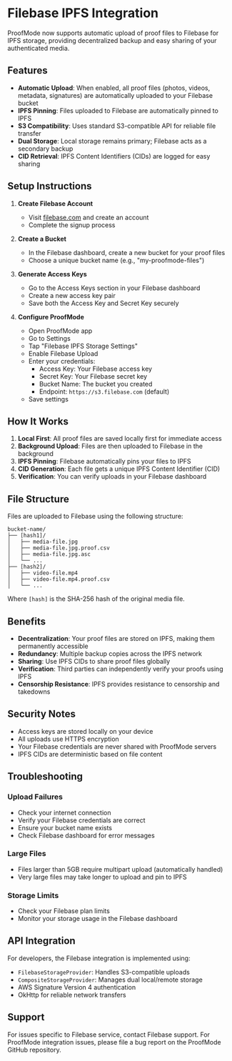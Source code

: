 # Filebase IPFS Integration

ProofMode now supports automatic upload of proof files to Filebase for IPFS storage, providing decentralized backup and easy sharing of your authenticated media.

## Features

- **Automatic Upload**: When enabled, all proof files (photos, videos, metadata, signatures) are automatically uploaded to your Filebase bucket
- **IPFS Pinning**: Files uploaded to Filebase are automatically pinned to IPFS
- **S3 Compatibility**: Uses standard S3-compatible API for reliable file transfer
- **Dual Storage**: Local storage remains primary; Filebase acts as a secondary backup
- **CID Retrieval**: IPFS Content Identifiers (CIDs) are logged for easy sharing

## Setup Instructions

1. **Create Filebase Account**
   - Visit [filebase.com](https://filebase.com) and create an account
   - Complete the signup process

2. **Create a Bucket**
   - In the Filebase dashboard, create a new bucket for your proof files
   - Choose a unique bucket name (e.g., "my-proofmode-files")

3. **Generate Access Keys**
   - Go to the Access Keys section in your Filebase dashboard
   - Create a new access key pair
   - Save both the Access Key and Secret Key securely

4. **Configure ProofMode**
   - Open ProofMode app
   - Go to Settings
   - Tap "Filebase IPFS Storage Settings"
   - Enable Filebase Upload
   - Enter your credentials:
     - Access Key: Your Filebase access key
     - Secret Key: Your Filebase secret key
     - Bucket Name: The bucket you created
     - Endpoint: `https://s3.filebase.com` (default)
   - Save settings

## How It Works

1. **Local First**: All proof files are saved locally first for immediate access
2. **Background Upload**: Files are then uploaded to Filebase in the background
3. **IPFS Pinning**: Filebase automatically pins your files to IPFS
4. **CID Generation**: Each file gets a unique IPFS Content Identifier (CID)
5. **Verification**: You can verify uploads in your Filebase dashboard

## File Structure

Files are uploaded to Filebase using the following structure:
```
bucket-name/
├── [hash1]/
│   ├── media-file.jpg
│   ├── media-file.jpg.proof.csv
│   ├── media-file.jpg.asc
│   └── ...
├── [hash2]/
│   ├── video-file.mp4
│   ├── video-file.mp4.proof.csv
│   └── ...
```

Where `[hash]` is the SHA-256 hash of the original media file.

## Benefits

- **Decentralization**: Your proof files are stored on IPFS, making them permanently accessible
- **Redundancy**: Multiple backup copies across the IPFS network
- **Sharing**: Use IPFS CIDs to share proof files globally
- **Verification**: Third parties can independently verify your proofs using IPFS
- **Censorship Resistance**: IPFS provides resistance to censorship and takedowns

## Security Notes

- Access keys are stored locally on your device
- All uploads use HTTPS encryption
- Your Filebase credentials are never shared with ProofMode servers
- IPFS CIDs are deterministic based on file content

## Troubleshooting

### Upload Failures
- Check your internet connection
- Verify your Filebase credentials are correct
- Ensure your bucket name exists
- Check Filebase dashboard for error messages

### Large Files
- Files larger than 5GB require multipart upload (automatically handled)
- Very large files may take longer to upload and pin to IPFS

### Storage Limits
- Check your Filebase plan limits
- Monitor your storage usage in the Filebase dashboard

## API Integration

For developers, the Filebase integration is implemented using:
- `FilebaseStorageProvider`: Handles S3-compatible uploads
- `CompositeStorageProvider`: Manages dual local/remote storage
- AWS Signature Version 4 authentication
- OkHttp for reliable network transfers

## Support

For issues specific to Filebase service, contact Filebase support.
For ProofMode integration issues, please file a bug report on the ProofMode GitHub repository.